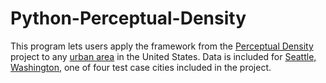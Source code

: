 # Python-Perceptual-Density
This program lets users apply the framework from the [Perceptual Density](https://finnwurtz.github.io/perceptual.html) project to any [urban area](https://www.census.gov/programs-surveys/geography/guidance/geo-areas/urban-rural/2010-urban-rural.html) in the United States. Data is included for [Seattle, Washington](https://en.wikipedia.org/wiki/Seattle), one of four test case cities included in the project.
